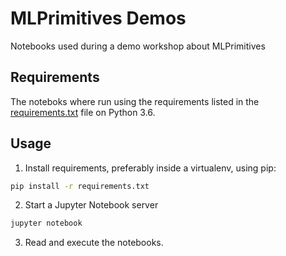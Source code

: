 # MLPrimitives Demos

Notebooks used during a demo workshop about MLPrimitives

## Requirements

The noteboks where run using the requirements listed in the [requirements.txt](requirements.txt)
file on Python 3.6.

## Usage

1. Install requirements, preferably inside a virtualenv, using pip:

```bash
pip install -r requirements.txt
```

2. Start a Jupyter Notebook server

```bash
jupyter notebook
```

3. Read and execute the notebooks.
